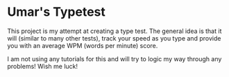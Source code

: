 # Umar's Typetest

This project is my attempt at creating a type test. The general idea is that it will (similar to many other tests), track your speed as you type and provide you with an average WPM (words per minute) score.

I am not using any tutorials for this and will try to logic my way through any problems! Wish me luck!